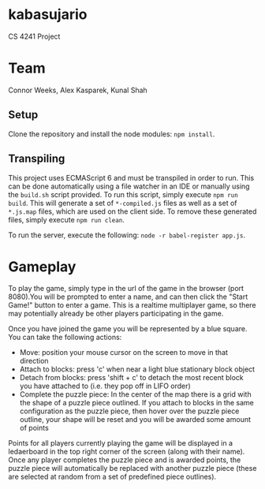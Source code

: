# kabasujario
CS 4241 Project

# Team
Connor Weeks, Alex Kasparek, Kunal Shah

## Setup

Clone the repository and install the node modules: `npm install`.

## Transpiling
This project uses ECMAScript 6 and must be transpiled in order to run.  This can be done automatically using a
file watcher in an IDE or manually using the `build.sh` script provided.  To run this script, simply execute `npm run build`.
This will generate a set of `*-compiled.js` files as well as a set of `*.js.map` files, which are used on the client side.
To remove these generated files, simply execute `npm run clean`.

To run the server, execute the following: `node -r babel-register app.js`.

# Gameplay

To play the game, simply type in the url of the game in the browser (port 8080).You will be prompted to enter a name, and can then click the "Start Game!" button to enter a game. This is a realtime multiplayer game, so there may potentially already be other players participating in the game.

Once you have joined the game you will be represented by a blue square. You can take the following actions:

- Move: position your mouse cursor on the screen to move in that direction
- Attach to blocks: press 'c' when near a light blue stationary block object
- Detach from blocks: press 'shift + c' to detach the most recent block you have attached to (i.e. they pop off in LIFO order)
- Complete the puzzle piece: In the center of the map there is a grid with the shape of a puzzle piece outlined. If you attach to blocks in the same configuration as the puzzle piece, then hover over the puzzle piece outline, your shape will be reset and you will be awarded some amount of points

Points for all players currently playing the game will be displayed in a ledaerboard in the top right corner of the screen (along with their name). Once any player completes the puzzle piece and is awarded points, the puzzle piece will automatically be replaced with another puzzle piece (these are selected at random from a set of predefined piece outlines).
